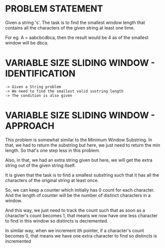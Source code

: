 # PROBLEM STATEMENT

Given a string 's'. The task is to find the smallest window length that contains all the characters of the given string at least one time.

For eg. A = aabcbcdbca, then the result would be 4 as of the smallest window will be dbca.

# VARIABLE SIZE SLIDING WINDOW - IDENTIFICATION

    -> Given a String problem
    -> We need to find the smallest valid sustring length
    -> The condition is also given

# VARIABLE SIZE SLIDING WINDOW - APPROACH

This problem is somewhat similar to the Minimum Window Substring. In that, we had to return the substring but here, we just need to return the min length. So that's one step less in this problem.

Also, in that, we had an extra string given but here, we will get the extra string out of the given string itself.

It is given that the task is to find a smallest substring such that it has all the characters of the original string at least once. 

So, we can keep a counter which initially has 0 count for each character. And the length of counter will be the number of distinct characters in a window.


And this way, we just need to track the count such that as soon as a character's count becomes 1, that means we now have one less character to find in this window so distincts is decremented.

In similar way, when we increment ith pointer, if a character's count becomes 0, that means we have one extra character to find so distincts is incremented